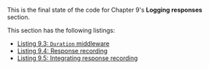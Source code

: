 
This is the final state of the code for Chapter 9's **Logging responses** section.

This section has the following listings:

- [Listing 9.3: `Duration` middleware](../../all-listings/09-composition-patterns/03-duration-middleware.md)
- [Listing 9.4: Response recording](../../all-listings/09-composition-patterns/04-response-recording.md)
- [Listing 9.5: Integrating response recording](../../all-listings/09-composition-patterns/05-integrating-response-recording.md)
